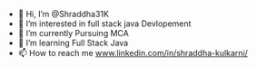 - 👋 Hi, I’m @Shraddha31K
- 👀 I’m interested in full stack java Devlopement
- 🌱 I’m currently Pursuing MCA 
- 💞️ I’m learning Full Stack Java
- 📫 How to reach me www.linkedin.com/in/shraddha-kulkarni/

